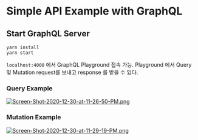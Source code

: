 # Simple API Example with GraphQL

## Start GraphQL Server

```
yarn install
yarn start
```

`localhost:4000` 에서 GraphQL Playground 접속 가능. Playground 에서 Query 및 Mutation request를 보내고 response 를 받을 수 있다.

### Query Example

[![Screen-Shot-2020-12-30-at-11-26-50-PM.png](https://i.postimg.cc/vTc40MhC/Screen-Shot-2020-12-30-at-11-26-50-PM.png)](https://postimg.cc/N2vG03Wx)

### Mutation Example

[![Screen-Shot-2020-12-30-at-11-29-19-PM.png](https://i.postimg.cc/bNnJrmB0/Screen-Shot-2020-12-30-at-11-29-19-PM.png)](https://postimg.cc/w76HbQH3)
